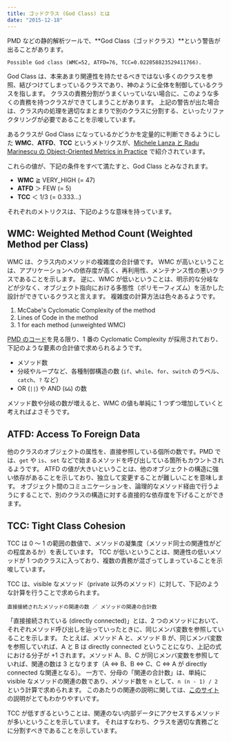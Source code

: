 ```yaml
---
title: ゴッドクラス (God Class) とは
date: "2015-12-18"
---
```


PMD などの静的解析ツールで、**God Class（ゴッドクラス）**という警告が出ることがあります。

```
Possible God class (WMC=52, ATFD=76, TCC=0.022058823529411766).
```

God Class は、本来あまり関連性を持たせるべきではない多くのクラスを参照、結びつけてしまっているクラスであり、神のように全体を制御しているクラスを指します。
クラスの責務分割がうまくいっていない場合に、このような多くの責務を持つクラスができてしまうことがあります。
上記の警告が出た場合は、クラス内の処理を適切なまとまりで別のクラスに分割する、といったリファクタリングが必要であることを示唆しています。

あるクラスが God Class になっているかどうかを定量的に判断できるようにした **WMC**、**ATFD**、**TCC** というメトリクスが、[Michele Lanza と Radu Marinescu の Object-Oriented Metrics in Practice](http://www.amazon.co.jp/dp/3540244298) で紹介されています。

これらの値が、下記の条件をすべて満たすと、God Class とみなされます。

* **WMC** ≧ VERY_HIGH (= 47)
* **ATFD** ＞ FEW (= 5)
* **TCC** ＜ 1/3 (= 0.333...)

それぞれのメトリクスは、下記のような意味を持っています。

WMC: Weighted Method Count (Weighted Method per Class)
----

WMC は、クラス内のメソッドの複雑度の合計値です。
WMC が高いということは、アプリケーションへの依存度が高く、再利用性、メンテナンス性の悪いクラスであることを示します。
逆に、WMC が低いということは、明示的な分岐などが少なく、オブジェクト指向における多態性（ポリモーフィズム）を活かした設計ができているクラスと言えます。
複雑度の計算方法は色々あるようです。

1. McCabe's Cyclomatic Complexity of the method
2. Lines of Code in the method
3. 1 for each method (unweighted WMC)

[PMD のコード](http://pmd.sourceforge.net/pmd-5.0.1/xref/net/sourceforge/pmd/lang/java/rule/design/GodClassRule.html)を見る限り、1 番の Cyclomatic Complexity が採用されており、下記のような要素の合計値で求められるようです。

* メソッド数
* 分岐やループなど、各種制御構造の数 (`if`、`while`、`for`、`switch` のラベル、`catch`、`?` など）
* OR (`||`) や AND (`&&`) の数

メソッド数や分岐の数が増えると、WMC の値も単純に 1 つずつ増加していくと考えればよさそうです。


ATFD: Access To Foreign Data
----

他のクラスのオブジェクトの属性を、直接参照している個所の数です。PMD では、`get` や `is`、`set` などで始まるメソッドを呼び出している箇所もカウントされるようです。
ATFD の値が大きいということは、他のオブジェクトの構造に強い依存があることを示しており、独立して変更することが難しいことを意味します。
オブジェクト間のコミュニケーションを、論理的なメソッド経由で行うようにすることで、別のクラスの構造に対する直接的な依存度を下げることができます。


TCC: Tight Class Cohesion
----

TCC は 0 ～ 1 の範囲の数値で、メソッドの凝集度（メソッド同士の関連性がどの程度あるか）を表しています。
TCC が低いということは、関連性の低いメソッドが 1 つのクラスに入っており、複数の責務が混ざってしまっていることを示唆しています。

TCC は、visible なメソッド（private 以外のメソッド）に対して、下記のような計算を行うことで求められます。

```
直接接続されたメソッドの関連の数 ／ メソッドの関連の合計数
```

「直接接続されている (directly connected)」とは、2 つのメソッドにおいて、それぞれメソッド呼び出しを辿っていったときに、同じメンバ変数を参照していることを示します。
たとえば、メソッド A と、メソッド B が、同じメンバ変数を参照していれば、A と B は directly connected ということになり、上記の式における分子が +1 されます。メソッド A、B、C が同じメンバ変数を参照していれば、関連の数は 3 となります（A ⇔ B、B ⇔ C、C ⇔ A が directly connected な関連となる）。
一方で、分母の「関連の合計数」は、単純に visible なメソッドの関連の数であり、メソッド数を `n` として、`n (n - 1) / 2` という計算で求められます。
このあたりの関連の説明に関しては、[このサイト](http://www.aivosto.com/project/help/pm-oo-cohesion.html)の説明がとてもわかりやすいです。

TCC が低すぎるということは、関連のない内部データにアクセスするメソッドが多いということを示しています。
それはすなわち、クラスを適切な責務ごとに分割すべきであることを示しています。

